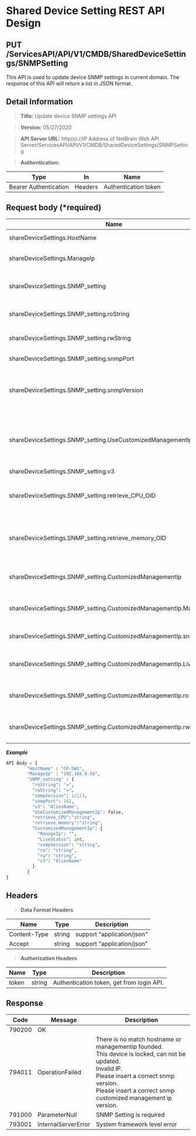 Shared Device Setting REST API Design 
==========================

## PUT /ServicesAPI/API/V1/CMDB/SharedDeviceSettings/SNMPSetting

This API is used to update device SNMP settings in current domain. The response of this API will return a list in JSON format.<br>

## Detail Information

>**Title:** Update device SNMP settings API

>**Version:** 05/27/2020

>**API Server URL:** http(s)://IP Address of NetBrain Web API Server/ServicesAPI/API/V1/CMDB/SharedDeviceSettings/SNMPSetting

>**Authentication:**

|**Type**|**In**|**Name**|
|------|------|------|
|Bearer Authentication|Headers|Authentication token|

## Request body (*required)

|**Name**|**Type**|**Description**|
|------|------|------|
|shareDeviceSettings.HostName| string | Device hostname. |
|shareDeviceSettings.ManageIp | string | Device management IP address. |
|shareDeviceSettings.SNMP_setting| object | SNMP setting of current device. |
|shareDeviceSettings.SNMP_setting.roString| string  | value of device snmp RO.  |
|shareDeviceSettings.SNMP_setting.rwString| string | value of device snmp RWq. |
|shareDeviceSettings.SNMP_setting.snmpPort| integer | SNMP port number. |
|shareDeviceSettings.SNMP_setting.snmpVersion| integer | version number of snmp version for current device |
|shareDeviceSettings.SNMP_setting.UseCustomizedManagementIp| bool | whether current device using the customized management IP.|
|shareDeviceSettings.SNMP_setting.v3| string | Alies name. |
|shareDeviceSettings.SNMP_setting.retrieve_CPU_OID| string | value of customized management IP retrieve CPU OID. |
|shareDeviceSettings.SNMP_setting.retrieve_memory_OID| string | value of customized management IP retrieve memory OID.|
|shareDeviceSettings.SNMP_setting.CustomizedManagementIp| object | SNMP customized management IP setting . |
|shareDeviceSettings.SNMP_setting.CustomizedManagementIp.ManageIp| string | value of customized management IP. |
|shareDeviceSettings.SNMP_setting.CustomizedManagementIp.snmpVersion| string | customized SNMP version. |
|shareDeviceSettings.SNMP_setting.CustomizedManagementIp.LiveStatus| integer | SNMP setting of current device. |
|shareDeviceSettings.SNMP_setting.CustomizedManagementIp.ro| string | value of customized management IP RO. |
|shareDeviceSettings.SNMP_setting.CustomizedManagementIp.rw| string | value of customized management IP RW. |

***Example***


```python
API Body = {  
        "HostName" : "CP-SW1",
        "ManageIp" : "192.168.0.58",
        "SNMP_setting" : {
          "roString": "=",
          "rwString": "=",
          "snmpVersion": 1/2/3,
          "snmpPort": 161,
          "v3": "AliesName",
          "UseCustomizedManagementIp": false,
          "retrieve_CPU":"string",
          "retrieve_memory":"string",
          "CustomizedManagementIp": {            
            "ManageIp": "",
            "LiveStatus": int,
            "snmpVersion": "string",
            "ro": "string",
            "rw": "string",
            "v3": "AliesName"
          }  
        }
}
```

## Headers

>**Data Format Headers**

|**Name**|**Type**|**Description**|
|------|------|------|
|Content-Type|string|support "application/json"|  
|Accept|string|support "application/json"|

>**Authorization Headers**

|**Name**|**Type**|**Description**|
|------|------|------|
|token|string|Authentication token, get from login API.|

## Response

| Code | Message | Description |
|--------|---------------------|------------------------------------------------------------------------------------------------------------------------------------------------------------------------------------|
| 790200 | OK ||
| 794011 | OperationFailed | There is no match hostname or managementip founded.<br>This device is locked, can not be updated.<br>Invalid IP.<br>Please insert a correct snmp version.<br>Please insert a correct snmp customized management ip version. |
| 791000 | ParameterNull | SNMP Setting is required |
| 793001 | InternalServerError | System framework level error |
